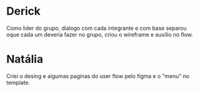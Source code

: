 # Derick 
Como lider do grupo, dialogo com cada integrante e com base separou oque cada um deveria fazer no grupo, criou o wireframe e auxílio no flow.


# Natália
Criei o desing e algumas paginas do user flow pelo figma e o "menu" no template.
